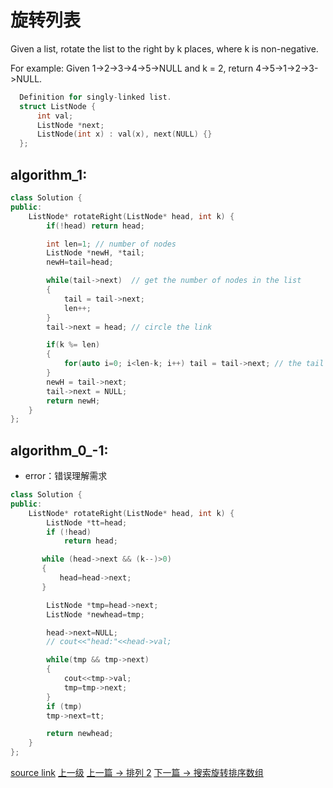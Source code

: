 # 旋转列表
Given a list, rotate the list to the right by k places, where k is non-negative.

For example:
Given 1->2->3->4->5->NULL and k = 2,
return 4->5->1->2->3->NULL.

```c++
  Definition for singly-linked list.
  struct ListNode {
      int val;
      ListNode *next;
      ListNode(int x) : val(x), next(NULL) {}
  };
```


## algorithm_1:
```c++
class Solution {
public:
    ListNode* rotateRight(ListNode* head, int k) {
        if(!head) return head;

        int len=1; // number of nodes
        ListNode *newH, *tail;
        newH=tail=head;

        while(tail->next)  // get the number of nodes in the list
        {
            tail = tail->next;
            len++;
        }
        tail->next = head; // circle the link

        if(k %= len)
        {
            for(auto i=0; i<len-k; i++) tail = tail->next; // the tail node is the (len-k)-th node (1st node is head)
        }
        newH = tail->next;
        tail->next = NULL;
        return newH;
    }
};
```

## algorithm_0_-1:
* error：错误理解需求

```c++
class Solution {
public:
    ListNode* rotateRight(ListNode* head, int k) {
        ListNode *tt=head;
        if (!head)
            return head;

       while (head->next && (k--)>0)
       {
           head=head->next;
       }

        ListNode *tmp=head->next;
        ListNode *newhead=tmp;

        head->next=NULL;
        // cout<<"head:"<<head->val;

        while(tmp && tmp->next)
        {
            cout<<tmp->val;
            tmp=tmp->next;
        }
        if (tmp)
        tmp->next=tt;

        return newhead;
    }
};
```

[source link](https://leetcode.com/problems/rotate-list/discuss/)
[上一级](README.md)
[上一篇 -> 排列 2](Permutations_II.md)
[下一篇 -> 搜索旋转排序数组](Search_in_Rotated_Sorted_Array.md)

